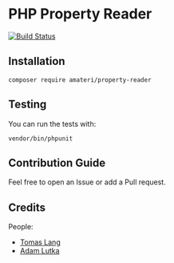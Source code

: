# PHP Property Reader 

[![Build Status](https://github.com/ScrumWorks/property-reader/workflows/build/badge.svg)](https://github.com/ScrumWorks/property-reader)

## Installation
```
composer require amateri/property-reader
```

## Testing
You can run the tests with:

```
vendor/bin/phpunit
```

## Contribution Guide
Feel free to open an Issue or add a Pull request.

## Credits
People:
- [Tomas Lang](https://github.com/detrandix)
- [Adam Lutka](https://github.com/AdamLutka)
